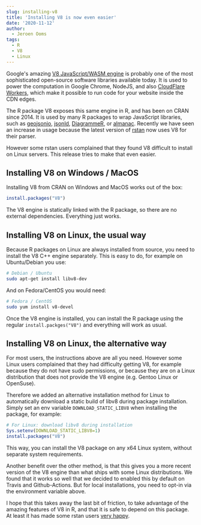 ```yaml
---
slug: installing-v8
title: 'Installing V8 is now even easier'
date: '2020-11-12'
author:
  - Jeroen Ooms
tags:
  - R
  - V8
  - Linux
---
```


Google's amazing [V8 JavaScript/WASM engine](https://v8.dev/) is probably one of the most sophisticated open-source software libraries available today. It is used to power the computation in Google Chrome, NodeJS, and also [CloudFlare Workers](https://developers.cloudflare.com/workers/learning/how-workers-works), which make it possible to run code for your website inside the CDN edges.

The R package V8 exposes this same engine in R, and has been on CRAN since 2014. It is used by many R packages to wrap JavaScript libraries, such as [geojsonio](https://docs.ropensci.org/geojsonio/), [jsonld](https://docs.ropensci.org/jsonld/), [DiagrammeR](https://github.com/rich-iannone/DiagrammeRsvg), or [almanac](https://davisvaughan.github.io/almanac/). Recently we have seen an increase in usage because the latest version of [rstan](https://mc-stan.org/rstan/) now uses V8 for their parser. 

However some rstan users complained that they found V8 difficult to install on Linux servers. This release tries to make that even easier.

## Installing V8 on Windows / MacOS

Installing V8 from CRAN on Windows and MacOS works out of the box:

```r
install.packages("V8")
```

The V8 engine is statically linked with the R package, so there are no external dependencies. Everything just works.

## Installing V8 on Linux, the usual way

Because R packages on Linux are always installed from source, you need to install the V8 C++ engine separately. This is easy to do, for example on Ubuntu/Debian you use:

```sh
# Debian / Ubuntu
sudo apt-get install libv8-dev
```

And on Fedora/CentOS you would need:

```sh
# Fedora / CentOS
sudo yum install v8-devel
```

Once the V8 engine is installed, you can install the R package using the regular `install.packges("V8")` and everything will work as usual.

## Installing V8 on Linux, the alternative way

For most users, the instructions above are all you need. However some Linux users complained that they had difficulty getting V8, for example because they do not have sudo permissions, or because they are on a Linux distribution that does not provide the V8 engine (e.g. Gentoo Linux or OpenSuse).

Therefore we added an alternative installation method for Linux to automatically download a static build of libv8 during package installation. Simply set an env variable `DOWNLOAD_STATIC_LIBV8` when installing the package, for example:

```r
# For Linux: download libv8 during installation
Sys.setenv(DOWNLOAD_STATIC_LIBV8=1)
install.packages("V8")
```

This way, you can install the V8 package on any x64 Linux system, without separate system requirements. 

Another benefit over the other method, is that this gives you a more recent version of the V8 engine than what ships with some Linux distributions. We found that it works so well that we decided to enabled this by default on Travis and Github-Actions. But for local installations, you need to opt-in via the environment variable above.

I hope that this takes away the last bit of friction, to take advantage of the amazing features of V8 in R, and that it is safe to depend on this package. At least it has made some rstan users [very happy](https://github.com/stan-dev/rstan/issues/831#issuecomment-717614929).
